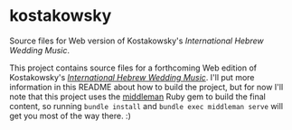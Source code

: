 # kostakowsky
Source files for Web version of Kostakowsky's _International Hebrew Wedding Music_.

This project contains source files for a forthcoming Web edition of Kostakowsky's [_International Hebrew Wedding Music_](http://www.worldcat.org/title/international-hebrew-wedding-music/oclc/827845229). I'll put more information in this README about how to build the project, but for now I'll note that this project uses the [middleman](https://middlemanapp.com/) Ruby gem to build the final content, so running `bundle install` and `bundle exec middleman serve` will get you most of the way there. :)
